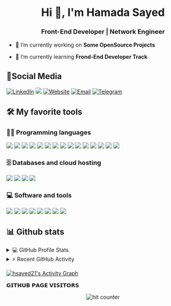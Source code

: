 

<h1 align="center">Hi 👋, I'm Hamada Sayed</h1>
<h3 align="center">Front-End Developer | Network Engineer</h3>
 
- 🔭 I’m currently working on **Some OpenSource Projects**

- 🌱 I’m currently learning **Frond-End Developer Track**

## 🤝Social Media
<a href="https://www.linkedin.com/in/hsayedhamed/"><img alt="LinkedIn" src="https://img.shields.io/badge/-hsayedhamed-blue?style=flat&logo=Linkedin&logoColor=white"></a>
<a href="https://facebook.com/hsayed21"><img src="https://img.shields.io/badge/-@hsayed21-1877F2?style=flat&logo=Facebook&logoColor=white"/></a>
<a href="https://twitter.com/hsayedhamed"><img alt="Website" src="https://img.shields.io/badge/-@hsayedhamed-gray?style=flat-square&logo=twitter"></a>
<a href="mailto:hsayedhamed21@gmail.com"><img alt="Email" src="https://img.shields.io/badge/-@hsayedhamed21-blue?style=flat-square&logo=gmail"></a>
<a href="https://t.me/hsayed21"><img alt="Telegram" src="https://img.shields.io/badge/-@hsayed21-blue?style=flat-square&logo=telegram"></a>
  

## 🛠️ My favorite tools

### 👨‍💻 Programming languages
![](https://custom-icon-badges.herokuapp.com/badge/Assembly-525252.svg?logo=asm-hex&logoColor=white)
![](https://img.shields.io/badge/Bash-121011.svg?logo=gnu-bash&logoColor=white)
![](https://custom-icon-badges.herokuapp.com/badge/C%23-68217A.svg?logo=cs2&logoColor=white)
![](https://img.shields.io/badge/Java-007396.svg?logo=java&logoColor=white)
![](https://img.shields.io/badge/HTML-E34F26.svg?logo=html5&logoColor=white)
![](https://img.shields.io/badge/CSS-1572B6.svg?logo=css3&logoColor=white)
![](https://img.shields.io/badge/JavaScript-F7DF1E.svg?logo=javascript&logoColor=black)
![](https://img.shields.io/badge/Code-jquery-informational?style=flat&logo=jquery&logoColor=white&color=6aa6f8)
![](https://img.shields.io/badge/Bootstrap-7952B3.svg?logo=bootstrap&logoColor=white)
![](https://img.shields.io/badge/PHP-777BB4.svg?logo=php&logoColor=white)
![](https://img.shields.io/badge/Sass-hotpink.svg?logo=SASS&logoColor=white)
![](https://img.shields.io/badge/Python-14354C.svg?logo=python&logoColor=white)
![](https://img.shields.io/badge/TypeScript-007ACC.svg?logo=typescript&logoColor=white)
![](https://custom-icon-badges.herokuapp.com/badge/SQL-025E8C.svg?logo=database&logoColor=white)
![](https://img.shields.io/badge/Markdown-000000.svg?logo=markdown&logoColor=white)

<!-- ### 🧰 Frameworks and libraries
![](https://img.shields.io/badge/-Arduino-00979D?logo=Arduino&logoColor=white)
![](https://img.shields.io/badge/Wordpress-21759B?logo=wordpress&logoColor=white) -->

### 🗄️ Databases and cloud hosting
![](https://img.shields.io/badge/GitHub%20Pages-327FC7.svg?logo=github&logoColor=white)
![](https://img.shields.io/badge/MySQL-00f.svg?logo=mysql&logoColor=white)
![](https://img.shields.io/badge/Notion-010101.svg?logo=notion&logoColor=white)
![](https://img.shields.io/badge/SQLite-07405e.svg?logo=sqlite&logoColor=white)

### 💻 Software and tools
![](https://img.shields.io/badge/Android-3DDC84?logo=android&logoColor=white)
![](https://img.shields.io/badge/Android%20Studio-008678.svg?logo=android-studio&logoColor=white)
![](https://img.shields.io/badge/Arch%20Linux-1793D1.svg?logo=arch-linux&logoColor=white)
![](https://img.shields.io/badge/-Audacity-0000CC?logo=audacity&logoColor=white)
![](https://img.shields.io/badge/Git-F05033.svg?logo=git&logoColor=white)
![](https://img.shields.io/badge/Jupyter-F37626.svg?logo=Jupyter&logoColor=white)
![](https://img.shields.io/badge/-OBS%20Studio-302E31?logo=obs-studio&logoColor=white)
![](https://img.shields.io/badge/Visual%20Studio%20Code-0078d7.svg?logo=visual-studio-code&logoColor=white)

<!-- ## 🔧 Technologies & Tools
![](https://img.shields.io/badge/OS-Linux-informational?style=flat&logo=linux&logoColor=white&color=6aa6f8)
![](https://img.shields.io/badge/Editor-VS_Code-informational?style=flat&logo=visual-studio-code&logoColor=white&color=6aa6f8)
![](https://img.shields.io/badge/Code-Bootstrap-informational?style=flat&logo=Bootstrap&logoColor=white&color=6aa6f8)
 -->

 
## 📊 Github stats

<!-- https://github.com/anuraghazra/github-readme-stats -->
<details> 
  <summary>💻 GitHub Profile Stats</summary>
  <br/>
    <a href="https://github.com/anuraghazra/github-readme-stats"><img alt="hsayed21's Github Stats" src="https://github-readme-stats.vercel.app/api/?username=hsayed21&show_icons=true&count_private=true&theme=react&hide_border=true&bg_color=1F222E&title_color=F85D7F&icon_color=F8D866" height="192px"/></a>
  <a href="https://github.com/anuraghazra/github-readme-stats"><img alt="hsayed21's Top Languages" src="https://github-readme-stats.vercel.app/api/top-langs/?username=hsayed21&langs_count=8&layout=compact&theme=react&hide_border=true&bg_color=1F222E&title_color=F85D7F&icon_color=F8D866&hide=Jupyter%20Notebook" height="192px"/></a>
</details>


<!-- https://github.com/jamesgeorge007/github-activity-readme -->
<details>
  <summary>⚡ Recent GitHub Activity</summary>
  <br/>

<!--START_SECTION:activity-->
1. 🗣 Commented on [#11](https://github.com/nextcord/nextcord-ext-ipc/issues/11) in [nextcord/nextcord-ext-ipc](https://github.com/nextcord/nextcord-ext-ipc)
2. 🗣 Commented on [#11](https://github.com/nextcord/nextcord-ext-ipc/issues/11) in [nextcord/nextcord-ext-ipc](https://github.com/nextcord/nextcord-ext-ipc)
3. 🎉 Merged PR [#220](https://github.com/hsayed21/custom-icon-badges/pull/220) in [hsayed21/custom-icon-badges](https://github.com/hsayed21/custom-icon-badges)
4. 🎉 Merged PR [#9](https://github.com/nextcord/nextcord-ext-ipc/pull/9) in [nextcord/nextcord-ext-ipc](https://github.com/nextcord/nextcord-ext-ipc)
5. 💪 Opened PR [#9](https://github.com/nextcord/nextcord-ext-ipc/pull/9) in [nextcord/nextcord-ext-ipc](https://github.com/nextcord/nextcord-ext-ipc)
<!--END_SECTION:activity-->
</details>

<!-- https://github.com/ashutosh00710/github-readme-activity-graph -->
<a href="https://github.com/ashutosh00710/github-readme-activity-graph"><img alt="hsayed21's Activity Graph" src="https://activity-graph.herokuapp.com/graph?username=hsayed21&bg_color=1F222E&color=F8D866&line=F85D7F&point=FFFFFF&hide_border=true" /></a>

𝗚𝗜𝗧𝗛𝗨𝗕 𝗣𝗔𝗚𝗘 𝗩𝗜𝗦𝗜𝗧𝗢𝗥𝗦

<div align="center">
<p></p>

<img src="https://profile-counter.glitch.me/hsayed21/count.svg" alt="hit counter" align="center">
</div>

<!-- <img src='https://random-memer.herokuapp.com/' title="Meme" alt="Please refresh the page is the meme doesn't show up."> -->
</p>
</details> 
</div>
